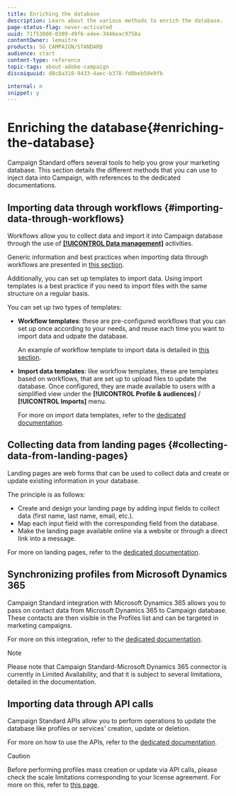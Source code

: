 ```yaml
---
title: Enriching the database
description: Learn about the various methods to enrich the database.
page-status-flag: never-activated
uuid: 71f53808-0309-49f6-a4ee-3446eac9758a
contentOwner: lemaitre
products: SG_CAMPAIGN/STANDARD
audience: start
content-type: reference
topic-tags: about-adobe-campaign
discoiquuid: d8c8a318-9433-4aec-b378-fd0beb50e9fb

internal: n
snippet: y
---
```


# Enriching the database{#enriching-the-database}

Campaign Standard offers several tools to help you grow your marketing database. This section details the different methods that you can use to inject data into Campaign, with references to the dedicated documentations.

## Importing data through workflows {#importing-data-through-workflows}

Workflows allow you to collect data and import it into Campaign database through the use of [**[!UICONTROL Data management]**](../../automating/using/about-data-management-activities.md) activities.

Generic information and best practices when importing data through workflows are presented in [this section](../../automating/using/importing-data.md).

Additionally, you can set up templates to import data. Using import templates is a best practice if you need to import files with the same structure on a regular basis.

You can set up two types of templates:

* **Workflow templates**: these are pre-configured workflows that you can set up once according to your needs, and reuse each time you want to import data and udpate the database.

    An example of workflow template to import data is detailed in [this section](../../automating/using/importing-data.md#example--import-workflow-template).

* **Import data templates**: like workflow templates, these are templates based on workflows, that are set up to upload files to update the database. Once configured, they are made available to users with a simplified view under the **[!UICONTROL Profile & audiences]** / **[!UICONTROL Imports]** menu.

    For more on import data templates, refer to the [dedicated documentation](../../automating/using/importing-data-with-import-templates.md).

## Collecting data from landing pages {#collecting-data-from-landing-pages}

Landing pages are web forms that can be used to collect data and create or update existing information in your database.

The principle is as follows:

* Create and design your landing page by adding input fields to collect data (first name, last name, email, etc.).
* Map each input field with the corresponding field from the database.
* Make the landing page available online via a website or through a direct link into a message.

For more on landing pages, refer to the [dedicated documentation](../../channels/using/getting-started-with-landing-pages.md).

## Synchronizing profiles from Microsoft Dynamics 365

Campaign Standard integration with Microsoft Dynamics 365 allows you to pass on contact data from Microsoft Dynamics 365 to Campaign database.
These contacts are then visible in the Profiles list and can be targeted in marketing campaigns.

For more on this integration, refer to the [dedicated documentation](https://helpx.adobe.com/campaign/kb/acs-ms-dynamics.html).

>[!NOTE]
>
>Please note that Campaign Standard-Microsoft Dynamics 365 connector is currently in Limited Availability, and that it is subject to several limitations, detailed in the documentation.

## Importing data through API calls

Campaign Standard APIs allow you to perform operations to update the database like profiles or services' creation, update or deletion.

For more on how to use the APIs, refer to the [dedicated documentation](https://docs.campaign.adobe.com/doc/standard/en/api/ACS_API.html).

>[!CAUTION]
>
>Before performing profiles mass creation or update via API calls, please check the scale limitations corresponding to your license agreement. For more on this, refer to [this page](https://helpx.adobe.com/legal/product-descriptions/campaign-standard.html#ITInfrastructureResourcesbyActiveProfilesTiers).
